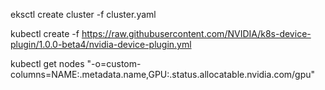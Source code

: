 
eksctl create cluster -f cluster.yaml

kubectl create -f https://raw.githubusercontent.com/NVIDIA/k8s-device-plugin/1.0.0-beta4/nvidia-device-plugin.yml

kubectl get nodes "-o=custom-columns=NAME:.metadata.name,GPU:.status.allocatable.nvidia\.com/gpu"
